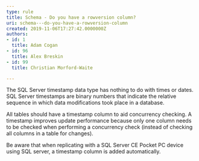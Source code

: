 ```yaml
---
type: rule
title: Schema - Do you have a rowversion column?
uri: schema---do-you-have-a-rowversion-column
created: 2019-11-06T17:27:42.0000000Z
authors:
- id: 1
  title: Adam Cogan
- id: 96
  title: Alex Breskin
- id: 99
  title: Christian Morford-Waite

---
```




<span class='intro'> <p class="ssw15-rteElement-P">The SQL Server timestamp data type has nothing to do with times or dates. SQL Server timestamps are binary numbers that indicate the relative sequence in which data modifications took place in a database.​<br></p> </span>

<p class="ssw15-rteElement-P">​​All tables should have a timestamp column to aid concurrency checking. A timestamp improves update performance because only one column needs to be checked when performing a concurrency check (instead of checking all columns in a table for changes).</p><p class="ssw15-rteElement-P">Be aware that when replicating with a SQL Server CE Pocket PC device using SQL server, a timestamp column is added automatically.​​​​<br></p>


